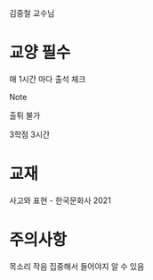 김중철 교수님
# 교양 필수

매 1시간 마다 출석 체크 

> [!NOTE]
> 출튀 불가

3학점 3시간
# 교재

사고와 표현 - 한국문화사 2021

# 주의사항

목소리 작음 집중해서 들어야지 알 수 있음
